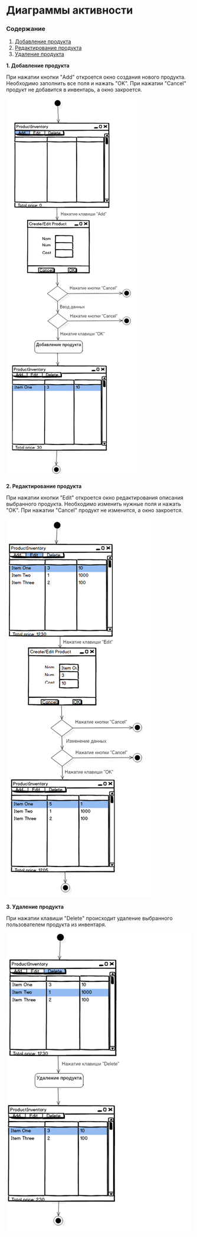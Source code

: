 # **Диаграммы активности**

### Содержание

1.	[Добавление продукта](#1) <br>
2.	[Редактирование продукта](#2) <br>
3.	[Удаление продукта](#3) <br>


**1. Добавление продукта<a name="1"></a>**

При нажатии кнопки "Add" откроется окно создания нового продукта. Необходимо заполнить все поля и нажать "OK". При нажатии "Cancel" продукт не добавится в инвентарь, а окно закроется.

![enter image description here](https://github.com/KirichenokEgor/ProductInventory/blob/b5a387cf46417410cba3ccb9032f4b10264f740c/Documentation/UML_Diagrams/State/StateAddProduct.png?raw=true)
   
**2. Редактирование продукта<a name="2"></a>**

При нажатии кнопки "Edit" откроется окно редактирования описания выбранного продукта. Необходимо изменить нужные поля и нажать "OK". При нажатии "Cancel" продукт не изменится, а окно закроется.

![enter image description here](https://github.com/KirichenokEgor/ProductInventory/blob/b5a387cf46417410cba3ccb9032f4b10264f740c/Documentation/UML_Diagrams/State/StateEditProduct.png?raw=true)
   
**3. Удаление продукта<a name="3"></a>**

При нажатии клавиши "Delete" происходит удаление выбранного пользователем продукта из инвентаря.

![enter image description here](https://github.com/KirichenokEgor/ProductInventory/blob/b5a387cf46417410cba3ccb9032f4b10264f740c/Documentation/UML_Diagrams/State/StateDeleteProduct.png?raw=true)
